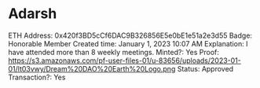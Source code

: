 # Adarsh

ETH Address: 0x420f3BD5cCf6DAC9B326856E5e0bE1e51a2e3d55
Badge: Honorable Member
Created time: January 1, 2023 10:07 AM
Explanation: I have attended more than 8 weekly meetings.
Minted?: Yes
Proof: https://s3.amazonaws.com/pf-user-files-01/u-83656/uploads/2023-01-01/lt03vwy/Dream%20DAO%20Earth%20Logo.png
Status: Approved
Transaction?: Yes